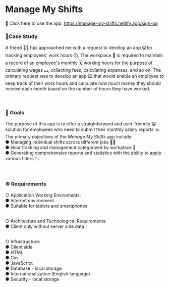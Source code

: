 # Manage My Shifts
🌠 Click here to use the app: https://manage-my-shifts.netlify.app/sign-up

### 📄Case Study
A friend 🙍‍♂️ has approached me with a request to develop an app 💻for tracking employees' work hours ⏲️. The workplace 🏢 is required to maintain a record of an employee's monthly 🗓️ working hours for the purpose of calculating wages 💵, collecting fees, calculating expenses, and so on. The primary request was to develop an app ⌨️ that would enable an employee to keep track of their work hours and calculate how much money they should receive each month based on the number of hours they have worked.
<br><br><br>

### 🎯 Goals
The purpose of this app is to offer a straightforward and user-friendly 😁 solution for employees who need to submit their monthly salary reports 📊. The primary objectives of the _Manage My Shifts_ app include:<br>
● Managing individual shifts across different jobs 👨‍🏭<br>
● Hour tracking and management categorized by workplace 🏢<br>
● Generating comprehensive reports and statistics with the ability to apply various filters 📉
<br><br><br>

### ⚙️ Requirements
○ Application Working Enviroments:<br>
  ● Internet environment<br>
  ● Suitable for tablets and smartphones <br><br>

○ Architecture and Technological Requirements:<br>
  ● Client only without server side data<br><br>

○ Infrastructure: <br>
  ● Client side <br>
  ● HTML <br>
  ● Css <br>
  ● JavaScript <br>
  ● Database - local storage <br>
  ● Internationalization (English language)<br>
  ● Security - local storage

